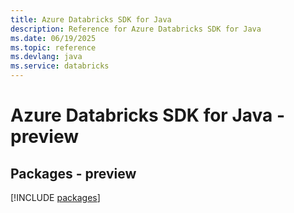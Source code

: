 ```yaml
---
title: Azure Databricks SDK for Java
description: Reference for Azure Databricks SDK for Java
ms.date: 06/19/2025
ms.topic: reference
ms.devlang: java
ms.service: databricks
---
```

# Azure Databricks SDK for Java - preview
## Packages - preview
[!INCLUDE [packages](databricks-index.md)]